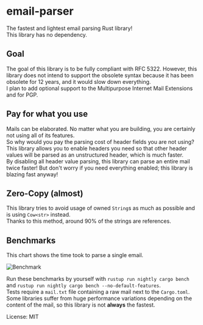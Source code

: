 # email-parser

The fastest and lightest email parsing Rust library!\
This library has no dependency.

## Goal

The goal of this library is to be fully compliant with RFC 5322. However, this library does not intend to support the obsolete syntax because it has been obsolete for 12 years, and it would slow down everything.\
I plan to add optional support to the Multipurpose Internet Mail Extensions and for PGP.

## Pay for what you use

Mails can be elaborated. No matter what you are building, you are certainly not using all of its features.\
So why would you pay the parsing cost of header fields you are not using? This library allows you to enable headers you need so that other header values will be parsed as an unstructured header, which is much faster.\
By disabling all header value parsing, this library can parse an entire mail twice faster! But don't worry if you need everything enabled; this library is blazing fast anyway!

## Zero-Copy (almost)

This library tries to avoid usage of owned `String`s as much as possible and is using `Cow<str>` instead.\
Thanks to this method, around 90% of the strings are references.

## Benchmarks

This chart shows the time took to parse a single email.

![Benchmark](https://cdn.discordapp.com/attachments/770283472988143616/774711170208104448/Screenshot_2020-11-07_Performance_comparison1.png)

Run these benchmarks by yourself with `rustup run nightly cargo bench` and `rustup run nightly cargo bench --no-default-features`.\
Tests require a `mail.txt` file containing a raw mail next to the `Cargo.toml`.\
Some libraries suffer from huge performance variations depending on the content of the mail, so this library is not **always** the fastest.

License: MIT
